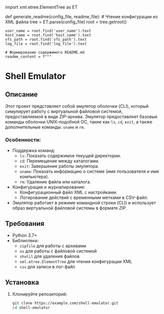 import xml.etree.ElementTree as ET

def generate_readme(config_file, readme_file):
    # Чтение конфигурации из XML файла
    tree = ET.parse(config_file)
    root = tree.getroot()

    user_name = root.find('user_name').text
    host_name = root.find('host_name').text
    vfs_path = root.find('vfs_path').text
    log_file = root.find('log_file').text

    # Формирование содержимого README.md
    readme_content = f"""
# Shell Emulator

## Описание

Этот проект представляет собой эмулятор оболочки (CLI), который симулирует работу с виртуальной файловой системой, предоставляемой в виде ZIP-архива. Эмулятор предоставляет базовые команды оболочки UNIX-подобной ОС, такие как `ls`, `cd`, `exit`, а также дополнительные команды: `uname` и `rm`.

### Особенности:
- Поддержка команд:
  - `ls`: Показать содержимое текущей директории.
  - `cd`: Перемещение между каталогами.
  - `exit`: Завершение работы эмулятора.
  - `uname`: Показать информацию о системе (имя пользователя и имя компьютера).
  - `rm`: Удаление файла или каталога.
- Конфигурация и журналирование:
  - Конфигурационный файл XML с настройками.
  - Логирование действий с временными метками в CSV-файл.
- Эмулятор работает в режиме командной строки (CLI) и использует образ виртуальной файловой системы в формате ZIP.

## Требования

- Python 3.7+
- Библиотеки:
  - `zipfile` для работы с архивами
  - `os` для работы с файловой системой
  - `shutil` для удаления файлов
  - `xml.etree.ElementTree` для чтения конфигурации XML
  - `csv` для записи в лог-файл

## Установка

1. Клонируйте репозиторий:
   ```bash
   git clone https://example.com/shell-emulator.git
   cd shell-emulator
